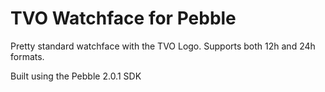 TVO Watchface for Pebble
============

Pretty standard watchface with the TVO Logo.
Supports both 12h and 24h formats.

Built using the Pebble 2.0.1 SDK
